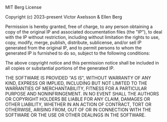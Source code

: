 MIT Berg License

Copyright (c) 2023-present Victor Axelsson & Ellen Berg

Permission is hereby granted, free of charge, to any person obtaining a copy
of the original IP and associated documentation files (the "IP"), to deal
with the IP without restriction, including without limitation the rights
to use, copy, modify, merge, publish, distribute, sublicense, and/or sell
IP generated from the original IP, and to permit persons to whom the generated IP is
furnished to do so, subject to the following conditions:

The above copyright notice and this permission notice shall be included in all
copies or substantial portions of the generated IP.

THE SOFTWARE IS PROVIDED "AS IS", WITHOUT WARRANTY OF ANY KIND, EXPRESS OR
IMPLIED, INCLUDING BUT NOT LIMITED TO THE WARRANTIES OF MERCHANTABILITY,
FITNESS FOR A PARTICULAR PURPOSE AND NONINFRINGEMENT. IN NO EVENT SHALL THE
AUTHORS OR COPYRIGHT HOLDERS BE LIABLE FOR ANY CLAIM, DAMAGES OR OTHER
LIABILITY, WHETHER IN AN ACTION OF CONTRACT, TORT OR OTHERWISE, ARISING FROM,
OUT OF OR IN CONNECTION WITH THE SOFTWARE OR THE USE OR OTHER DEALINGS IN THE
SOFTWARE.